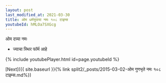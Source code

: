 ```yaml
---
layout: post
last_modified_at: 2021-03-30
title: ओम धर्मयुपाया नमः १०८ टाइम्स
youtubeId: hMLOa7SXGcg
---
```

 
 
 ओम दग्र्या नमः  
 
 -  ज्याचा स्थिर फॉर्म आहे 
 
  
 
  
 
 
 
 
 
 


{% include youtubePlayer.html id=page.youtubeId %}
 
[Next]({{ site.baseurl }}{% link  split2/_posts/2015-03-02-ओम गुणभृते नमः १०८ टाइम्स.md%})
 
